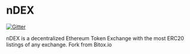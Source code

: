 # nDEX
[![Gitter](https://badges.gitter.im/bitox-exchange/bitox.io.svg)](https://gitter.im/bitox-exchange/bitox.io?utm_source=badge&utm_medium=badge&utm_campaign=pr-badge)

nDEX is a decentralized Ethereum Token Exchange with the most ERC20 listings of any exchange.
Fork from Bitox.io

